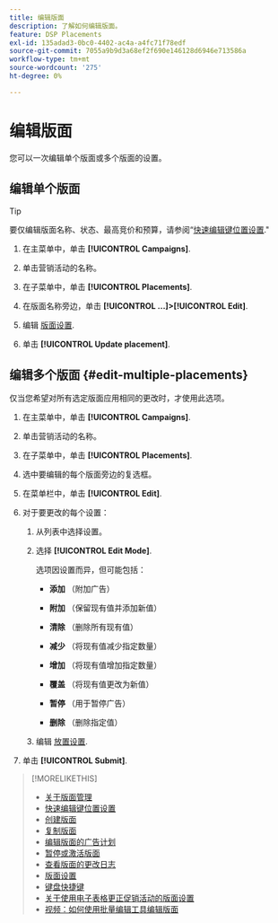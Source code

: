 ```yaml
---
title: 编辑版面
description: 了解如何编辑版面。
feature: DSP Placements
exl-id: 135adad3-0bc0-4402-ac4a-a4fc71f78edf
source-git-commit: 7055a9b9d3a68ef2f690e146128d6946e713586a
workflow-type: tm+mt
source-wordcount: '275'
ht-degree: 0%

---
```


# 编辑版面

您可以一次编辑单个版面或多个版面的设置。

<!-- Some placements don't have this option. Clarify which placement types aren't eligible -- is it PG placements, or all placements using private inventory? And anything else? -->

## 编辑单个版面

>[!TIP]
>
> 要仅编辑版面名称、状态、最高竞价和预算，请参阅“[快速编辑键位置设置](/help/dsp/campaign-management/placements/placement-quick-edit.md).&quot;

1. 在主菜单中，单击 **[!UICONTROL Campaigns]**.

1. 单击营销活动的名称。

1. 在子菜单中，单击 **[!UICONTROL Placements]**.

1. 在版面名称旁边，单击  **[!UICONTROL ...]>[!UICONTROL Edit]**.

1. 编辑 [版面设置](placement-settings.md).

1. 单击 **[!UICONTROL Update placement]**.

## 编辑多个版面 {#edit-multiple-placements}

仅当您希望对所有选定版面应用相同的更改时，才使用此选项。

1. 在主菜单中，单击 **[!UICONTROL Campaigns]**.

1. 单击营销活动的名称。

1. 在子菜单中，单击 **[!UICONTROL Placements]**.

1. 选中要编辑的每个版面旁边的复选框。

1. 在菜单栏中，单击 **[!UICONTROL Edit]**.

1. 对于要更改的每个设置：

   1. 从列表中选择设置。

   1. 选择 **[!UICONTROL Edit Mode]**.

      选项因设置而异，但可能包括：

      * **添加** （附加广告）

      * **附加** （保留现有值并添加新值）

      * **清除** （删除所有现有值）

      * **减少** （将现有值减少指定数量）

      * **增加** （将现有值增加指定数量）

      * **覆盖** （将现有值更改为新值）

      * **暂停** （用于暂停广告）

      * **删除** （删除指定值）
   1. 编辑 [放置设置](placement-settings.md).


1. 单击 **[!UICONTROL Submit]**.

>[!MORELIKETHIS]
>
>* [关于版面管理](placement-about.md)
>* [快速编辑键位置设置](placement-quick-edit.md)
>* [创建版面](placement-create.md)
>* [复制版面](placement-duplicate.md)
>* [编辑版面的广告计划](placement-edit-ad-schedule.md)
>* [暂停或激活版面](placement-pause-activate.md)
>* [查看版面的更改日志](placement-change-log.md)
>* [版面设置](placement-settings.md)
>* [键盘快捷键](/help/dsp/campaign-management/reports/keyboard-shortcuts.md)
>* [关于使用电子表格更正促销活动的版面设置](/help/dsp/campaign-management/qa/qa-about.md)
>* [视频：如何使用批量编辑工具编辑版面](https://experienceleague.adobe.com/docs/advertising-cloud-learn/tutorials/dsp/bulk-edit-placement-tools.html)

